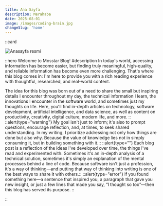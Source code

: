 ```yaml
---
title: Ana Sayfa
description: Merahaba
date: 2025-08-01
image: /images/coding-brain.jpg
changeSlug: 'home'
---
```

::card

![Anasayfa resmi](/images/blog-image-6.jpg)

::hero
Welcome to Mosstar Blog!
#description
In today's world, accessing information has become easier, but finding truly meaningful, high-quality, and reliable information has become even more challenging. That's where this blog comes in: I'm here to provide you with a rich reading experience with thoughtful, researched, and real-world content.

The idea for this blog was born out of a need to share the small but inspiring details I encounter throughout my day, the technical information I learn, the innovations I encounter in the software world, and sometimes just my thoughts on life. Here, you'll find in-depth articles on technology, software development, artificial intelligence, and data science, as well as content on productivity, creativity, digital culture, modern life, and more.
::
::alert{type="warning"}
My goal isn't just to inform; it's also to prompt questions, encourage reflection, and, at times, to seek shared understanding. In my writing, I prioritize addressing not only how things are done but also why. Because the value of knowledge lies not in simply consuming it, but in building something with it.::
::alert{type=""}
Each blog post is a reflection of the ideas I've developed over time, the things I've read and experimented with. Sometimes it's an in-depth analysis of a technical solution, sometimes it's simply an explanation of the mental processes behind a line of code. Because software isn't just a profession, it's a way of thinking—and putting that way of thinking into writing is one of the best ways to share it with others.::
::alert{type="error"}
If you found something here—a sentence that inspired you, a paragraph that gave you new insight, or just a few lines that made you say, “I thought so too”—then this blog has served its purpose.
::



::